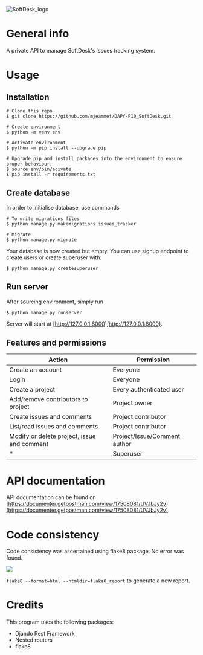 ![SoftDesk_logo](./readme_images/logo_softdesk.png)

# General info

A private API to manage SoftDesk's issues tracking system. 

# Usage

## Installation

```
# Clone this repo
$ git clone https://github.com/mjeammet/DAPY-P10_SoftDesk.git

# Create environment
$ python -m venv env

# Activate environment
$ python -m pip install --upgrade pip

# Upgrade pip and install packages into the environment to ensure proper behaviour:
$ source env/bin/acivate
$ pip install -r requirements.txt
```

## Create database

In order to initialise database, use commands
```
# To write migrations files
$ python manage.py makemigrations issues_tracker

# Migrate
$ python manage.py migrate
```

Your database is now created but empty. You can use signup endpoint to create users or create superuser with:
```
$ python manage.py createsuperuser
```

## Run server

After sourcing environment, simply run
```
$ python manage.py runserver
```

Server will start at [http://127.0.0.1:8000](http://127.0.0.1:8000).

## Features and permissions

| Action | Permission |
|-|-|
| Create an account | Everyone |
| Login | Everyone |
| Create a project | Every authenticated user |
| Add/remove contributors to project | Project owner |
| Create issues and comments | Project contributor |
| List/read issues and comments | Project contributor |
| Modify or delete project, issue and comment | Project/Issue/Comment author |
| * | Superuser |

# API documentation 

API documentation can be found on [https://documenter.getpostman.com/view/17508081/UVJbJy2v](https://documenter.getpostman.com/view/17508081/UVJbJy2v)

# Code consistency

Code consistency was ascertained using flake8 package. No error was found. 

![](./readme_images/flake8_report.png)

`flake8 --format=html --htmldir=flake8_report` to generate a new report.

# Credits

This program uses the following packages:
- Djando Rest Framework
- Nested routers
- flake8
